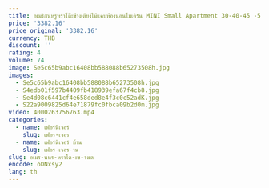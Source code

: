 ```yaml
---
title: อเมริกันหรูหราโต๊ะข้างเตียงไม้แคบห้องนอนโมเดิร์น MINI Small Apartment 30-40-45 -50 โต๊ะข้างเตียง
price: '3382.16'
price_original: '3382.16'
currency: THB
discount: ''
rating: 4
volume: 74
image: Se5c65b9abc16408bb588088b65273508h.jpg
images:
  - Se5c65b9abc16408bb588088b65273508h.jpg
  - S4edb01f597b4409fb418939efa67f4cb8.jpg
  - Se4d08c6441cf4e658ded8e4f3c0c52adK.jpg
  - S22a9009825d64e71879fc0fbca09b2d0m.jpg
video: 4000263756763.mp4
categories:
  - name: เฟอร์นิเจอร์
    slug: เฟอร-เจอร
  - name: เฟอร์นิเจอร์ บ้าน
    slug: เฟอร-เจอร-าน
slug: อเมร-นหร-หราโต-ะข-างเต
encode: oDNxsy2
lang: th
---
```

  